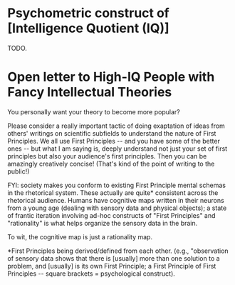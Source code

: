 # Psychometric construct of [Intelligence Quotient (IQ)]

TODO.

# Open letter to High-IQ People with Fancy Intellectual Theories

You personally want your theory to become more popular?

Please consider a really important tactic of doing exaptation of ideas from others' writings on scientific subfields to understand the nature of First Principles. We all use First Principles -- and you have some of the better ones -- but what I am saying is, deeply understand not just your set of first principles but also your audience's first principles. Then you can be amazingly creatively concise! (That's kind of the point of writing to the public!)

FYI: society makes you conform to existing First Principle mental schemas in the rhetorical system. These actually are quite* consistent across the rhetorical audience. Humans have cognitive maps written in their neurons from a young age (dealing with sensory data and physical objects); a state of frantic iteration involving ad-hoc constructs of "First Principles" and "rationality" is what helps organize the sensory data in the brain.

To wit, the cognitive map is just a rationality map.

*First Principles being derived/defined from each other. (e.g., "observation of sensory data shows that there is [usually] more than one solution to a problem, and [usually] is its own First Principle; a First Principle of First Principles -- square brackets = psychological construct).
